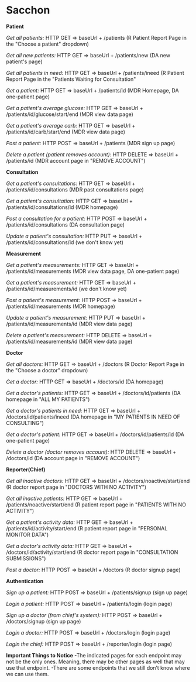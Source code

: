 # Sacchon

**Patient**

_Get all patients:_
HTTP GET => baseUrl + /patients (R Patient Report Page in the "Choose a patient" dropdown) 

_Get all new patients:_
HTTP GET => baseUrl + /patients/new (DA new patient's page)

_Get all patients in need:_
HTTP GET => baseUrl + /patients/ineed (R Patient Report Page in the "Patients Waiting for Consultation"

_Get a patient:_
HTTP GET => baseUrl + /patients/id (MDR Homepage, DA one-patient page)

_Get a patient's average glucose:_
HTTP GET => baseUrl + /patients/id/glucose/start/end (MDR view data page)

_Get a patient's average carb:_
HTTP GET => baseUrl + /patients/id/carb/start/end (MDR view data page)

_Post a patient:_
HTTP POST => baseUrl + /patients (MDR sign up page)

_Delete a patient (patient removes account):_
HTTP DELETE => baseUrl + /patients/id (MDR account page in "REMOVE ACCOUNT")

**Consultation**

_Get a patient's consultations:_
HTTP GET => baseUrl + /patients/id/consultations (MDR past consultations page)

_Get a patient's consultation:_
HTTP GET => baseUrl + /patients/id/consultations/id (MDR homepage)

_Post a consultation for a patient:_
HTTP POST => baseUrl + /patients/id/consultations (DA consultation page)

_Update a patient's consultation:_
HTTP PUT => baseUrl + /patients/id/consultations/id (we don't know yet)

**Measurement**

_Get a patient's measurements:_
HTTP GET => baseUrl + /patients/id/measurements (MDR view data page, DA one-patient page)

_Get a patient's measurement:_
HTTP GET => baseUrl + /patients/id/measurements/id (we don't know yet)

_Post a patient's measurement:_
HTTP POST => baseUrl + /patients/id/measurements (MDR homepage)

_Update a patient's measurement:_
HTTP PUT => baseUrl + /patients/id/measurements/id (MDR view data page)

_Delete a patient's measurement:_
HTTP DELETE => baseUrl + /patients/id/measurements/id (MDR view data page)

**Doctor**

_Get all doctors:_
HTTP GET => baseUrl + /doctors (R Doctor Report Page in the "Choose a doctor" dropdown)

_Get a doctor:_
HTTP GET => baseUrl + /doctors/id (DA homepage)

_Get a doctor's patients:_
HTTP GET => baseUrl + /doctors/id/patients (DA homepage in "ALL MY PATIENTS")

_Get a doctor's patients in need:_
HTTP GET => baseUrl + /doctors/id/patients/ineed (DA homepage in "MY PATIENTS IN NEED OF CONSULTING")

_Get a doctor's patient:_
HTTP GET => baseUrl + /doctors/id/patients/id (DA one-patient page)

_Delete a doctor (doctor removes account):_
HTTP DELETE => baseUrl + /doctors/id (DA account page in "REMOVE ACCOUNT")

**Reporter(Chief)**

_Get all inactive doctors:_
HTTP GET => baseUrl + /doctors/noactive/start/end (R doctor report page in "DOCTORS WITH NO ACTIVITY")

_Get all inactive patients:_
HTTP GET => baseUrl + /patients/noactive/start/end (R patient report page in "PATIENTS WITH NO ACTIVITY")

_Get a patient's activity data:_
HTTP GET => baseUrl + /patients/id/activity/start/end (R patient report page in "PERSONAL MONITOR DATA")

_Get a doctor's activity data:_
HTTP GET => baseUrl + /doctors/id/activity/start/end (R doctor report page in "CONSULTATION SUBMISSIONS")

_Post a doctor:_
HTTP POST => baseUrl + /doctors (R doctor signup page)

**Authentication**

_Sign up a patient:_
HTTP POST => baseUrl + /patients/signup (sign up page)

_Login a patient:_
HTTP POST => baseUrl + /patients/login (login page)

_Sign up a doctor (from chief's system):_
HTTP POST => baseUrl + /doctors/signup (sign up page)

_Login a doctor:_
HTTP POST => baseUrl + /doctors/login (login page)

_Login the chief:_
HTTP POST => baseUrl + /reporter/login (login page)

**Important Things to Notice**
-The indicated pages for each endpoint may not be the only ones. Meaning, there may be other pages as well that may use that endpoint.
-There are some endpoints that we still don’t know where we can use them. 

